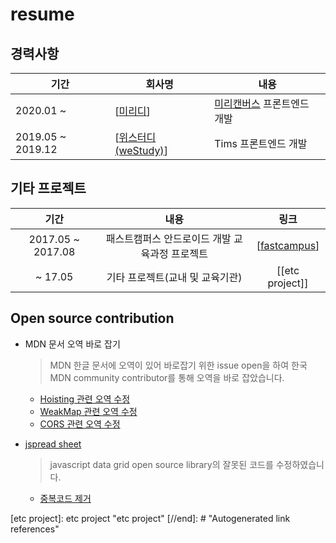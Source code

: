 # resume

## 경력사항

| 기간              | 회사명                | 내용                                                            |
| ----------------- | --------------------- | --------------------------------------------------------------- |
| 2020.01 ~         | [[미리디]]            | [미리캔버스](https://www.miricanvas.com/design) 프론트엔드 개발 |
| 2019.05 ~ 2019.12 | [[위스터디(weStudy)]] | Tims 프론트엔드 개발                                            |

## 기타 프로젝트

|       기간        |                      내용                      |      링크       |
| :---------------: | :--------------------------------------------: | :-------------: |
| 2017.05 ~ 2017.08 | 패스트캠퍼스 안드로이드 개발 교육과정 프로젝트 | [[fastcampus]]  |
|      ~ 17.05      |        기타 프로젝트(교내 및 교육기관)         | [[etc project]] |

## Open source contribution

- MDN 문서 오역 바로 잡기

  > MDN 한글 문서에 오역이 있어 바로잡기 위한 issue open을 하여 한국 MDN community contributor를 통해 오역을 바로 잡았습니다.

  - [Hoisting 관련 오역 수정](https://github.com/mdn/translated-content/issues/2335)
  - [WeakMap 관련 오역 수정](https://github.com/mdn/translated-content/issues/2296)
  - [CORS 관련 오역 수정](https://github.com/mdn/translated-content/issues/1323)

- [jspread sheet](https://github.com/jspreadsheet/ce)
  > javascript data grid open source library의 잘못된 코드를 수정하였습니다.
  - [중복코드 제거](https://github.com/jspreadsheet/ce/pull/1305)

[//begin]: # "Autogenerated link references for markdown compatibility"
[미리디]: 미리디 "미리디"
[위스터디(weStudy)]: 위스터디(weStudy) "위스터디(weStudy)"
[fastcampus]: fastcampus "fastcampus"
[etc project]: etc project "etc project"
[//end]: # "Autogenerated link references"
